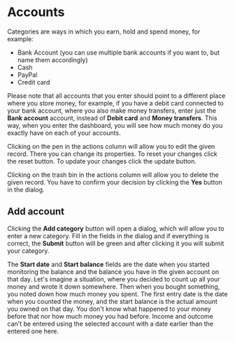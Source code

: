 # Accounts
Categories are ways in which you earn, hold and spend money, for example:
- Bank Account (you can use multiple bank accounts if you want to, but name them accordingly)
- Cash
- PayPal
- Credit card

Please note that all accounts that you enter should point to a different place where you store money, for example, if you have a debit card connected to your bank account, where you also make money transfers, enter just the **Bank account** account, instead of **Debit card** and **Money transfers**. This way, when you enter the dashboard, you will see how much money do you exactly have on each of your accounts.

Clicking on the pen in the actions column will allow you to edit the given record. There you can change its properties. To reset your changes click the reset button. To update your changes click the update button.

Clicking on the trash bin in the actions column will allow you to delete the given record. You have to confirm your decision by clicking the **Yes** button in the dialog.

## Add account
Clicking the **Add category** button will open a dialog, which will allow you to enter a new category. Fill in the fields in the dialog and if everything is correct, the **Submit** button will be green and after clicking it you will submit your category.

The **Start date** and **Start balance** fields are the date when you started monitoring the balance and the balance you have in the given account on that day. Let's imagine a situation, where you decided to count up all your money and wrote it down somewhere. Then when you bought something, you noted down how much money you spent. The first entry date is the date when you counted the money, and the start balance is the actual amount you owned on that day. You don't know what happened to your money before that nor how much money you had before. Income and outcome can't be entered using the selected account with a date earlier than the entered one here.
